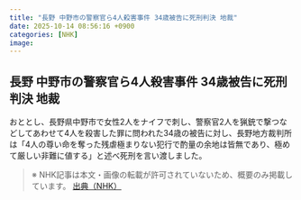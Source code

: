 ```yaml
---
title: "長野 中野市の警察官ら4人殺害事件 34歳被告に死刑判決 地裁"
date: 2025-10-14 08:56:16 +0900
categories: [NHK]
image: 
---
```

## 長野 中野市の警察官ら4人殺害事件 34歳被告に死刑判決 地裁

おととし、長野県中野市で女性2人をナイフで刺し、警察官2人を猟銃で撃つなどしてあわせて4人を殺害した罪に問われた34歳の被告に対し、長野地方裁判所は「4人の尊い命を奪った残虐極まりない犯行で酌量の余地は皆無であり、極めて厳しい非難に値する」と述べ死刑を言い渡しました。

> ※ NHK記事は本文・画像の転載が許可されていないため、概要のみ掲載しています。
[出典（NHK）](http://www3.nhk.or.jp/news/html/20251014/k10014949031000.html)
